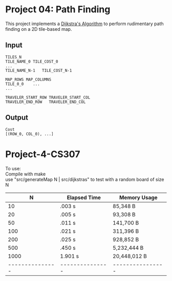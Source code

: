 Project 04: Path Finding
========================

This project implements a [Dijkstra's Algorithm] to perform rudimentary path
finding on a 2D tile-based map.

[Dijkstra's Algorithm]: https://en.wikipedia.org/wiki/Dijkstra%27s_algorithm


Input
-----

    TILES_N
    TILE_NAME_0	TILE_COST_0
    ...
    TILE_NAME_N-1	TILE_COST_N-1

    MAP_ROWS MAP_COLUMNS
    TILE_0_0    ...
    ...

    TRAVELER_START_ROW TRAVELER_START_COL
    TRAVELER_END_ROW   TRAVELER_END_COL

Output
------

    Cost
    [(ROW_0, COL_0), ...]

# Project-4-CS307

To use:       
Compile with make       
use "src/generateMap N | src/dijkstras" to test with a random board of size N       

| N             | Elapsed Time  | Memory Usage   |
|---------------|---------------|----------------|
| 10            | .003 s           | 85,348 B        |
| 20            | .005 s           | 93,308 B            |
| 50            | .011 s           | 141,700 B            |
| 100           | .021 s           | 311,396 B            |
| 200           | .025 s           | 928,852 B            |
| 500           | .450 s           | 5,232,444 B            |
| 1000          | 1.901 s          | 20,448,012 B            |
|---------------|---------------|----------------|
